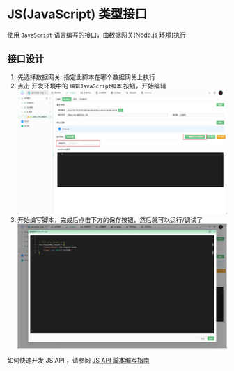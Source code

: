 # JS(JavaScript) 类型接口

使用 `JavaScript` 语言编写的接口，由数据网关([Node.js](https://nodejs.org/zh-cn) 环境)执行

## 接口设计

1. 先选择数据网关: 指定此脚本在哪个数据网关上执行
2. 点击 开发环境中的 `编辑JavaScript脚本` 按钮，开始编辑
    ![alt text](./images/s_2024-06-24_11-58-02.png)
3. 开始编写脚本，完成后点击下方的保存按钮，然后就可以运行/调试了
    ![alt text](./images/s_2024-06-24_15-59-08.png)

如何快速开发 JS API ，请参阅 [JS API 脚本编写指南](../../../050@语法指南/0020@JSAPI脚本指南.md)
